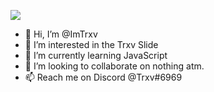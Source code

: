 ![](https://komarev.com/ghpvc/?username=ImTrxv&label=Views&color=lightgrey&style=flat)

- 👋 Hi, I’m @ImTrxv
- 👀 I’m interested in the Trxv Slide
- 🌱 I’m currently learning JavaScript
- 💞️ I’m looking to collaborate on nothing atm.
- 📫 Reach me on Discord @Trxv#6969
